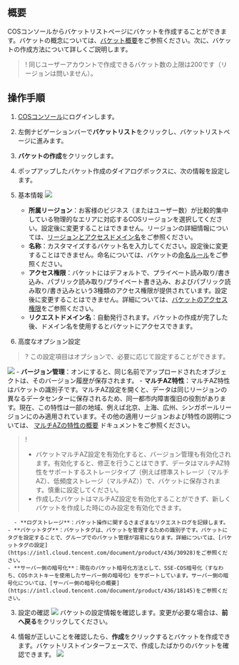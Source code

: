 ## 概要
COSコンソールからバケットリストページにバケットを作成することができます。バケットの概念については、[バケット概要](https://intl.cloud.tencent.com/document/product/436/13312)をご参照ください。次に、バケットの作成方法について詳しくご説明します。

>! 同じユーザーアカウントで作成できるバケット数の上限は200です（リージョンは問いません）。
>

## 操作手順

1. [COSコンソール](https://console.cloud.tencent.com/cos5)にログインします。
2. 左側ナビゲーションバーで**バケットリスト**をクリックし、バケットリストページに進みます。
3. **バケットの作成**をクリックします。
4. ポップアップしたバケット作成のダイアログボックスに、次の情報を設定します。


 1. 基本情報
![](https://qcloudimg.tencent-cloud.cn/raw/3cd1360bc4c2fe796ee2f2d97975727d.png)
	 - **所属リージョン**：お客様のビジネス（またはユーザー数）が比較的集中している物理的なエリアに対応するCOSリージョンを選択してください。設定後に変更することはできません。リージョンの詳細情報については、[リージョンとアクセスドメイン名](https://intl.cloud.tencent.com/document/product/436/6224)をご参照ください。
	 - **名称**：カスタマイズするバケット名を入力してください。設定後に変更することはできません。命名については、バケットの[命名ルール](https://intl.cloud.tencent.com/document/product/436/13312#.E5.AD.98.E5.82.A8.E6.A1.B6.E5.91.BD.E5.90.8D.E8.A7.84.E8.8C.83)をご参照ください。
	 - **アクセス権限**：バケットにはデフォルトで、プライベート読み取り/書き込み、パブリック読み取り/プライベート書き込み、およびパブリック読み取り/書き込みという3種類のアクセス権限が提供されています。設定後に変更することはできません。詳細については、[バケットのアクセス権限](https://intl.cloud.tencent.com/document/product/436/13315)をご参照ください。
	 - **リクエストドメイン名**：自動発行されます。バケットの作成が完了した後、ドメイン名を使用するとバケットにアクセスできます。
 2. 高度なオプション設定
>? この設定項目はオプションで、必要に応じて設定することができます。
>
![](https://qcloudimg.tencent-cloud.cn/raw/f8acbd14ecadbbdf0445f567f5853898.png)
    - **バージョン管理**：オンにすると、同じ名前でアップロードされたオブジェクトは、そのバージョン履歴が保存されます。
    - **マルチAZ特性**：マルチAZ特性はバケットの識別子です。マルチAZ設定を開くと、データは同じリージョンの異なるデータセンターに保存されるため、同一都市内障害復旧の役割があります。現在、この特性は一部の地域、例えば北京、上海、広州、シンガポールリージョンにのみ適用されています。その他の適用リージョンおよび特性の説明については、 [マルチAZの特性の概要](https://intl.cloud.tencent.com/document/product/436/35208) ドキュメントをご参照ください。
>!
>- バケットマルチAZ設定を有効化すると、バージョン管理も有効化されます。有効化すると、修正を行うことはできず、データはマルチAZ特性をサポートするストレージタイプ（例えば標準ストレージ（マルチAZ）、低頻度ストレージ（マルチAZ））で、バケットに保存されます。慎重に設定してください。
>- 作成したバケットはマルチAZ設定を有効化することができず、新しくバケットを作成した時にのみ設定を有効化できます。
>
	  - **ログストレージ**：バケット操作に関するさまざまなリクエストログを記録します。
  	- **バケットタグ**：バケットタグは、バケットを管理するための識別子です。バケットにタグを設定することで、グループでのバケット管理が容易になります。詳細については、[バケットタグの設定](https://intl.cloud.tencent.com/document/product/436/30928)をご参照ください。
  	- **サーバー側の暗号化**：現在のバケット暗号化方法として、SSE-COS暗号化（すなわち、COSホストキーを使用したサーバー側の暗号化）をサポートしています。サーバー側の暗号化については、[サーバー側の暗号化の概要](https://intl.cloud.tencent.com/document/product/436/18145)をご参照ください。
 3. 設定の確認
  ![](https://qcloudimg.tencent-cloud.cn/raw/20e65888c7a948dfe5ce67402df5167b.png)
  バケットの設定情報を確認します。変更が必要な場合は、**前へ戻る**をクリックしてください。

  

 4. 情報が正しいことを確認したら、**作成**をクリックするとバケットを作成できます。バケットリストインターフェースで、作成したばかりのバケットを確認できます。
  ![](https://qcloudimg.tencent-cloud.cn/raw/7d7f83ffab77e7892d7d2dd8f5ca633d.png)

